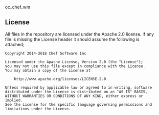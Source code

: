 oc_chef_wm

## License

All files in the repository are licensed under the Apache 2.0 license. If any
file is missing the License header it should assume the following is attached;

```
Copyright 2014-2018 Chef Software Inc

Licensed under the Apache License, Version 2.0 (the "License");
you may not use this file except in compliance with the License.
You may obtain a copy of the License at

    http://www.apache.org/licenses/LICENSE-2.0

Unless required by applicable law or agreed to in writing, software
distributed under the License is distributed on an "AS IS" BASIS,
WITHOUT WARRANTIES OR CONDITIONS OF ANY KIND, either express or implied.
See the License for the specific language governing permissions and
limitations under the License.
```
